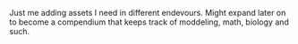 Just me adding assets I need in different endevours. Might expand later on to become a compendium that keeps track of moddeling, math, biology and such.
